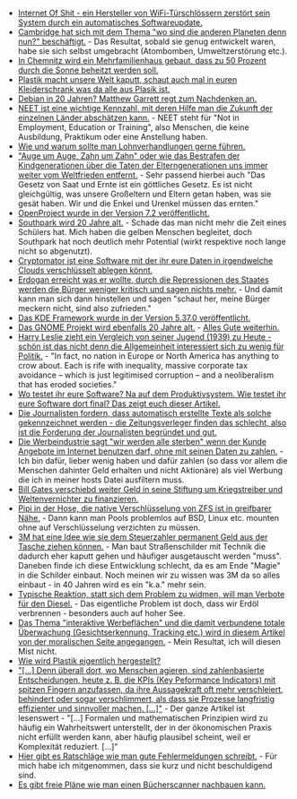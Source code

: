 * [Internet Of Shit - ein Hersteller von WiFi-Türschlössern zerstört sein System durch ein automatisches Softwareupdate.](https://www.heise.de/newsticker/meldung/Fehlerhaftes-Firmware-Update-legt-smarte-Tuerschloesser-lahm-3798706.html)
* [Cambridge hat sich mit dem Thema "wo sind die anderen Planeten denn nun?" beschäftigt.](https://blog.fefe.de/?ts=a76e12f7) - Das Resultat, sobald sie genug entwickelt waren, habe sie sich selbst umgebracht (Atombomben, Umweltzerstörung etc.).
* [In Chemnitz wird ein Mehrfamilienhaus gebaut, dass zu 50 Prozent durch die Sonne beheitzt werden soll.](http://www.sonnenseite.com/de/wirtschaft/neues-mehrfamilien-sonnenhaus-projekt-in-chemnitz.html)
* [Plastik macht unsere Welt kaputt, schaut auch mal in euren Kleiderschrank was da alle aus Plasik ist.](http://www.sonnenseite.com/de/umwelt/synthetik-kleidung-bedroht-die-weltmeere.html)
* [Debian in 20 Jahren? Matthew Garrett regt zum Nachdenken an.](https://www.pro-linux.de/news/1/25040/matthew-garrett-%C3%BCber-debians-zukunft.html)
* [NEET ist eine wichtige Kennzahl, mit deren Hilfe man die Zukunft der einzelnen Länder abschätzen kann.](https://www.heise.de/tp/features/Eurostat-Die-abgehaengte-Jugend-in-EU-Staaten-3798969.html) - NEET steht für "Not in Employment, Education or Training", also Menschen, die keine Ausbildung, Praktikum oder eine Anstellung haben.
* [Wie und warum sollte man Lohnverhandlungen gerne führen.](https://opensource.com/article/17/8/how-negotiate-your-salary)
* ["Auge um Auge, Zahn um Zahn" oder wie das Bestrafen der Kindgenerationen über die Taten der Elterngenerationen uns immer weiter vom Weltfrieden entfernt.](http://npr.news.eulu.info/2017/08/14/die-ewigen-raecher-und-vergelter/?pk_campaign=feed&pk_kwd=die-ewigen-raecher-und-vergelter) - Sehr passend hierbei auch "Das Gesetz von Saat und Ernte ist ein göttliches Gesetz. Es ist nicht gleichgültig, was unsere Großeltern und Eltern getan haben, was sie gesät haben. Wir und die Enkel und Urenkel müssen das ernten."
* [OpenProject wurde in der Version 7.2 veröffentlicht.](https://www.pro-linux.de/news/1/25042/openproject-72-freigegeben.html)
* [Southpark wird 20 Jahre alt.](https://www.golem.de/news/south-park-20-jahre-vulgaere-gelungene-gesellschaftskritik-1708-129464.html) - Schade das man nicht mehr die Zeit eines Schülers hat. Mich haben die gelben Menschen begleitet, doch Southpark hat noch deutlich mehr Potential (wirkt respektive noch lange nicht so abgenutzt).
* [Cryptomator ist eine Software mit der ihr eure Daten in irgendwelche Clouds verschlüsselt ablegen könnt.](https://cryptomator.org/)
* [Erdogan erreicht was er wollte, durch die Repressionen des Staates werden die Bürger weniger kritisch und sagen nichts mehr.](https://www.heise.de/newsticker/meldung/Tuerkei-Kraeftige-Selbstzensur-nach-gescheitertem-Coup-3801643.html) - Und damit kann man sich dann hinstellen und sagen "schaut her, meine Bürger meckern nicht, sind also zufrieden."
* [Das KDE Framework wurde in der Version 5.37.0 veröffentlicht.](https://www.pro-linux.de/news/1/25045/kde-frameworks-5370-freigegeben.html)
* [Das GNOME Projekt wird ebenfalls 20 Jahre alt.](https://www.gnome.org/news/2017/08/twenty-years-strong/) - [Alles Gute weiterhin.](http://www.happybirthdaygnome.org/)
* [Harry Leslie zieht ein Vergleich von seiner Jugend (1939) zu Heute - schön ist das nicht denn die Allgemeinheit interessiert sich zu wenig für Politik.](https://www.theguardian.com/commentisfree/2017/aug/14/1939-second-world-war-fascist-thundering-approach-hitler) - "In fact, no nation in Europe or North America has anything to crow about. Each is rife with inequality, massive corporate tax avoidance – which is just legitimised corruption – and a neoliberalism that has eroded societies."
* [Wo testet ihr eure Software? Na auf dem Produktivsystem. Wie testet ihr eure Software dort final? Das zeigt euch dieser Artikel.](https://opensource.com/article/17/8/testing-production)
* [Die Journalisten fordern, dass automatisch erstellte Texte als solche gekennzeichnet werden - die Zeitungsverleger finden das schlecht, also ist die Forderung der Journalisten begründet und gut.](https://www.heise.de/newsticker/meldung/Nachrichten-von-Algorithmen-Journalisten-fordern-Kennzeichnung-3802269.html)
* [Die Werbeindustrie sagt "wir werden alle sterben" wenn der Kunde Angebote im Internet benutzen darf, ohne mit seinen Daten zu zahlen.](https://www.heise.de/newsticker/meldung/Online-Werbung-AB-greift-E-Privacy-Plaene-der-EU-an-3802343.html) - Ich bin dafür, lieber wenig haben und dafür zahlen (so dass vor allem die Menschen dahinter Geld erhalten und nicht Aktionäre) als viel Werbung die ich in meiner hosts Datei ausfiltern muss.
* [Bill Gates verschiebd weiter Geld in seine Stiftung um Kriegstreiber und Weltenvernichter zu finanzieren.](https://www.heise.de/newsticker/meldung/Bill-Gates-gibt-64-Millionen-Microsoft-Aktien-ab-3802577.html)
* [Pipi in der Hose, die native Verschlüsselung von ZFS ist in greifbarer Nähe.](https://www.pro-linux.de/news/1/25049/zfs-f%C3%BCr-linux-erh%C3%A4lt-verschl%C3%BCsselungsoption.html) - Dann kann man Pools problemlos auf BSD, Linux etc. mounten ohne auf Verschlüsselung verzichten zu müssen.
* [3M hat eine Idee wie sie dem Steuerzahler permanent Geld aus der Tasche ziehen können.](https://www.golem.de/news/3m-verkehrsschilder-informieren-autonom-fahrende-autos-1708-129491.html) - Man baut Straßenschilder mit Technik die dadurch eher kaputt gehen und häufiger ausgetauscht werden "muss". Daneben finde ich diese Entwicklung schlecht, da es am Ende "Magie" in die Schilder einbaut. Noch meinen wir zu wissen was 3M da so alles einbaut - in 40 Jahren wird es ein "k.a." mehr sein.
* [Typische Reaktion, statt sich dem Problem zu widmen, will man Verbote für den Diesel.](https://www.heise.de/tp/features/Dieselgate-oder-wie-man-sich-selbst-beluegt-3801714.html) - Das eigentliche Problem ist doch, dass wir Erdöl verbrennen - besonders auch auf hoher See.
* [Das Thema "interaktive Werbeflächen" und die damit verbundene totale Überwachung (Gesichtserkennung, Tracking etc.) wird in diesem Artikel von der moralischen Seite angegangen.](https://www.heise.de/tp/features/Neue-Spione-in-den-Strassen-auf-den-Plaetzen-und-in-den-Laeden-3797118.html) - Mein Resultat, ich will diesen Mist nicht.
* [Wie wird Plastik eigentlich hergestellt?](https://www.careelite.de/was-ist-plastik)
* ["[...] Denn überall dort, wo Menschen agieren, sind zahlenbasierte Entscheidungen, heute z. B. die KPIs (Key Peformance Indicators) mit spitzen Fingern anzufassen, da ihre Aussagekraft oft mehr verschleiert, behindert oder sogar verschlimmert, als dass sie Prozesse langfristig effizienter und sinnvoller machen. [...]"](https://www.heise.de/tp/features/Alles-ist-eingepreist-3798692.html) - Der ganze Artikel ist lesenswert - "[...] Formalen und mathematischen Prinzipien wird zu häufig ein Wahrheitswert unterstellt, der in der ökonomischen Praxis nicht erfüllt werden kann, aber häufig plausibel scheint, weil er Komplexität reduziert. [...]"
* [Hier gibt es Ratschläge wie man gute Fehlermeldungen schreibt.](https://opensource.com/article/17/8/write-effective-error-messages) - Für mich habe ich mitgenommen, dass sie kurz und nicht beschuldigend sind.
* [Es gibt freie Pläne wie man einen Bücherscanner nachbauen kann.](https://www.heise.de/make/meldung/Automatischer-Buchscanner-3D-Konstruktionsdaten-zum-Gratis-Download-3802644.html)
